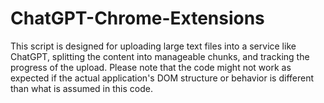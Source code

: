 # ChatGPT-Chrome-Extensions
This script is designed for uploading large text files into a service like ChatGPT, splitting the content into manageable chunks, and tracking the progress of the upload.
Please note that the code might not work as expected if the actual application's DOM structure or behavior is different than what is assumed in this code.
